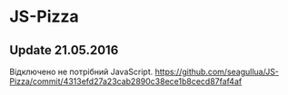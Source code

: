 # JS-Pizza

## Update 21.05.2016
Відключено не потрібний JavaScript. https://github.com/seagullua/JS-Pizza/commit/4313efd27a23cab2890c38ece1b8cecd87faf4af
